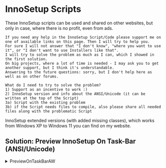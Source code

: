 # InnoSetup Scripts
These InnoSetup scripts can be used and shared on other websites, but only in case, where there is no profit, even from ads.

```
If you need any help in the InnoSetup Script/Code please support me on one of available links on this page. Then I will try to help you.
For sure I will not answer that "I don't know", "where you want to use it", or "I don't want to use Installers like that".
I will try to solve the problem as much as I can, which I showed in the first solution.
On big projects, where a lot of time is needed - I may ask you to get another support, but I think it's understandable.
Answering to the future questions: sorry, but I don't help here as well as on other forums.

What do I need to try to solve the problem?
1) Support as an incentive to work :)
2) InnoSetup version and info about the ANSI/Unicode (it can be written at the top of the Script)
3a) Script with the existing problem
3b) if the Script needs files to compile, also please share all needed files along with the problematic Script
```

InnoSetup extended versions (with added missing classes), which works from Windows XP to Windows 11 you can find on my website.

## Solution: Preview InnoSetup On Task-Bar (ANSI/Unicode)

<details><summary>PreviewOnTaskBarAW</summary>

  This is where the original script comes from: https://groups.google.com/g/innosetup/c/cjf1cGiAwK4
```
Easy way to add this Script to your Installer is to use the IssJoiner,
which you can get from there: https://archive.codeplex.com/?p=issjoiner
or you can get local copy of it from my GitHub.
The order of scripts is important!
IssJoiner Command-Line: "Joiner.exe" "PreviewOnTaskBarAW.isi" "YourScript.iss"
After IssJoiner, open the result file named: "joined.iss" in the Inno Compiler.
If the Inno Compiler will show an error about double entries - comment on it and try to compile again until it will find them all.

This Sample Script was tested from Inno Setup 5.0.x (ANSI/Unicode) to 6.2.0 (Unicode) versions on Windows 7 & 11.
And I don't saw any side-effects by using this Script, as they wrote on StackOverflow: https://stackoverflow.com/questions/64060208/inno-setup-window-preview-in-taskbar
But it must be made on certain rules... Please check the descriptions in the "PreviewOnTaskBarAW.isi",
if you want to add it manually to your existing Script.
```
  I had added it to my VC++ installer: https://github.com/Wilenty/VisualC-redist-installers-Demos

  So, you can check by yourself, if there exist any side-effects after using it.
</details>
